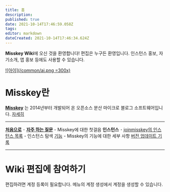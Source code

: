 ```yaml
---
title: 홈
description: 
published: true
date: 2021-10-14T17:46:59.058Z
tags: 
editor: markdown
dateCreated: 2021-10-14T17:46:34.624Z
---
```


**Misskey Wiki**에 오신 것을 환영합니다! 편집은 누구든 환영입니다.
인스턴스 홍보, 자기소개, 앱 홍보 등에도 사용할 수 있습니다.

[![아이](/common/ai.png =300x)](/ko/aichan)

# Misskey란

**[Misskey](/ko/software/misskey)** 는 2014년부터 개발되어 온 오픈소스 분산 마이크로 블로그 소프트웨어입니다. [자세히](/ja/software/misskey)

---

[**처음으로**](/ko/introduction) ･ [**자주 하는 질문**](/ko/help/faq) - Misskey에 대한 첫걸음
**인스턴스** ･ [joinmisskey의 인스턴스 목록](https://joinmisskey.github.io/ja/wiki/instances/) - 인스턴스 탐색
[기능](/ja/function) - Misskey의 기능에 대한 세부 사항
[버전 업데이트 기록](https://github.com/syuilo/misskey/releases)

---

# Wiki 편집에 참여하기
편집하려면 계정 등록이 필요합니다.
메뉴의 계정 생성에서 계정을 생성할 수 있습니다.
